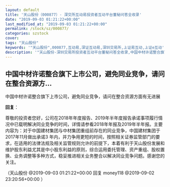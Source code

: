 ```yaml
---
layout: default
title: '天山股份（000877）- 深交所互动易投资者互动平台董秘问答全收录'
date: "2019-09-03 01:21:22+00:00"
last_modified_at: "2019-09-03 01:21:22+00:00"
permalink: /stock/sz/000877/
categories: szstock
cover: 
tags: "天山股份"
keywords: '"天山股份",000877,互动易,深证互动易,深圳交易所,上证易互动,上证e互动'
description: '"天山股份-深圳交易所投资者互动平台董秘问答全收录,中国中材许诺整合旗下上市公司，避免同业竞争，请问在整合资源方面有无进展"'
---
```


## 中国中材许诺整合旗下上市公司，避免同业竞争，请问在整合资源方...

中国中材许诺整合旗下上市公司，避免同业竞争，请问在整合资源方面有无进展

**回复**：

尊敬的投资者您好，公司在2018年年度报告、2019年半年度报告承诺事项履行情况中已载明解决同业竞争的时间，详情请参看2018年年报及2019年半年报。主要内容为：对于中国建材集团与中材集团重组前存在的同业竞争，中国建材集团于2017年11月做出承诺3 年内，并力争用更短的时间，按照相关证券监管部门的要求，在适用的法律法规及相关监管规则允许的前提下，本着有利于天山股份发展和维护股东利益尤其是中小股东利益的原则，综合运用委托管理、资产重组、股权置换、业务调整等多种方式，稳妥推进相关业务整合以解决同业竞争问题。感谢您的关注。 

（天山股份  @2019-09-03 01:21:22+00:00 回复 money118  @2019-09-02 23:20:56+00:00 ）

